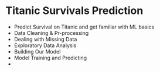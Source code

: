 # Titanic Survivals Prediction

- Predict Survival on Titanic and get familiar with ML basics
- Data Cleaning & Pr-processing
- Dealing with Missing Data
- Exploratory Data Analysis
- Building Our Model
- Model Training and Predicting
- 
